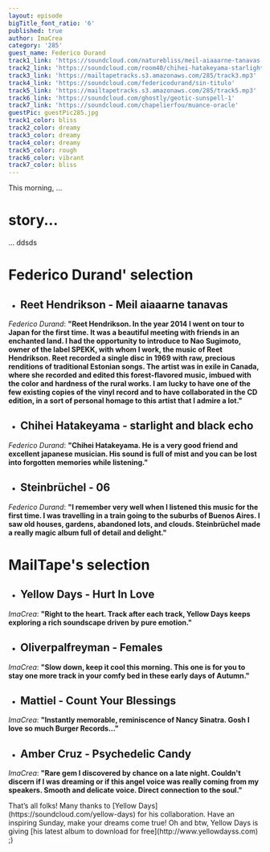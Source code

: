 ```yaml
---
layout: episode
bigTitle_font_ratio: '6'
published: true
author: ImaCrea
category: '285'
guest_name: Federico Durand
track1_link: 'https://soundcloud.com/naturebliss/meil-aiaaarne-tanavas'
track2_link: 'https://soundcloud.com/room40/chihei-hatakeyama-starlight'
track3_link: 'https://mailtapetracks.s3.amazonaws.com/285/track3.mp3'
track4_link: 'https://soundcloud.com/federicodurand/sin-titulo'
track5_link: 'https://mailtapetracks.s3.amazonaws.com/285/track5.mp3'
track6_link: 'https://soundcloud.com/ghostly/geotic-sunspell-1'
track7_link: 'https://soundcloud.com/chapelierfou/muance-oracle'
guestPic: guestPic285.jpg
track1_color: bliss
track2_color: dreamy
track3_color: dreamy
track4_color: dreamy
track5_color: rough
track6_color: vibrant
track7_color: bliss
---
```

<p id="introduction">This morning, ... </p>

# story...
... ddsds

# **Federico Durand' selection**

+ ## Reet Hendrikson - Meil aiaaarne tanavas
_Federico Durand_: **"**Reet Hendrikson. In the year 2014 I went on tour to Japan for the first time. It was a beautiful meeting with friends in an enchanted land. I had the opportunity to introduce to Nao Sugimoto, owner of the label SPEKK, with whom I work, the music of Reet Hendrikson. Reet recorded a single disc in 1969 with raw, precious renditions of traditional Estonian songs. The artist was in exile in Canada, where she recorded and edited this forest-flavored music, imbued with the color and hardness of the rural works. I am lucky to have one of the few existing copies of the vinyl record and to have collaborated in the CD edition, in a sort of personal homage to this artist that I admire a lot.**"**

+ ## Chihei Hatakeyama - starlight and black echo
_Federico Durand_: **"**Chihei Hatakeyama. He is a very good friend and excellent japanese musician. His sound is full of mist and you can be lost into forgotten memories while listening.**"**

+ ## Steinbrüchel - 06
_Federico Durand_: **"**I remember very well when I listened this music for the first time. I was travelling in a train going to the suburbs of Buenos Aires. I saw old houses, gardens, abandoned lots, and clouds. Steinbrüchel made a really magic album full of detail and delight.**"**


# MailTape's selection

+ ## Yellow Days - Hurt In Love
_ImaCrea_: **"**Right to the heart. Track after each track, Yellow Days keeps exploring a rich soundscape driven by pure emotion.**"**  

+ ## Oliverpalfreyman - Females
_ImaCrea_: **"**Slow down, keep it cool this morning. This one is for you to stay one more track in your comfy bed in these early days of Autumn.**"**

+ ## Mattiel - Count Your Blessings
_ImaCrea_: **"**Instantly memorable, reminiscence of Nancy Sinatra. Gosh I love so much Burger Records...**"**

+ ## Amber Cruz - Psychedelic Candy
_ImaCrea_: **"**Rare gem I discovered by chance on a late night. Couldn't discern if I was dreaming or if this angel voice was really coming from my speakers. Smooth and delicate voice. Direct connection to the soul.**"**


<p id="outroduction">That’s all folks! Many thanks to [Yellow Days](https://soundcloud.com/yellow-days) for his collaboration. Have an inspiring Sunday, make your dreams come true! Oh and btw, Yellow Days is giving [his latest album to download for free](http://www.yellowdayss.com) ;)</p>
